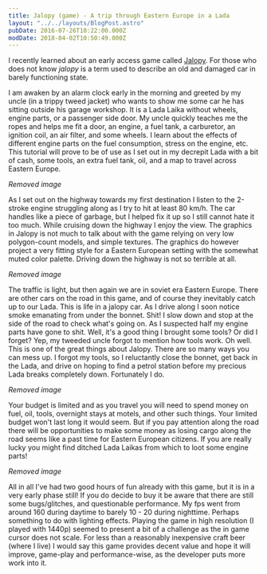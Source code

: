 ```yaml
---
title: Jalopy (game) - A trip through Eastern Europe in a Lada
layout: "../../layouts/BlogPost.astro"
pubDate: 2016-07-26T10:22:00.000Z
modDate: 2018-04-02T10:50:49.000Z
---
```


I recently learned about an early access game called [Jalopy](http://store.steampowered.com/app/446020/). For those who does not know _jalopy_ is a term used to describe an old and damaged car in barely functioning state.

I am awaken by an alarm clock early in the morning and greeted by my uncle (in a trippy tweed jacket) who wants to show me some car he has sitting outside his garage workshop. It is a Lada Laika without wheels, engine parts, or a passenger side door. My uncle quickly teaches me the ropes and helps me fit a door, an engine, a fuel tank, a carburetor, an ignition coil, an air filter, and some wheels. I learn about the effects of different engine parts on the fuel consumption, stress on the engine, etc. This tutorial will prove to be of use as I set out in my decrepit Lada with a bit of cash, some tools, an extra fuel tank, oil, and a map to travel across Eastern Europe.

_Removed image_

As I set out on the highway towards my first destination I listen to the 2-stroke engine struggling along as I try to hit at least 80 km/h. The car handles like a piece of garbage, but I helped fix it up so I still cannot hate it too much. While cruising down the highway I enjoy the view. The graphics in Jalopy is not much to talk about with the game relying on very low polygon-count models, and simple textures. The graphics do however project a very fitting style for a Eastern European setting with the somewhat muted color palette. Driving down the highway is not so terrible at all.

_Removed image_

The traffic is light, but then again we are in soviet era Eastern Europe. There are other cars on the road in this game, and of course they inevitably catch up to our Lada. This is life in a jalopy car. As I drive along I soon notice smoke emanating from under the bonnet. Shit! I slow down and stop at the side of the road to check what's going on. As I suspected half my engine parts have gone to shit. Well, it's a good thing I brought some tools? Or did I forget? Yep, my tweeded uncle forgot to mention how tools work. Oh well. This is one of the great things about Jalopy. There are so many ways you can mess up. I forgot my tools, so I reluctantly close the bonnet, get back in the Lada, and drive on hoping to find a petrol station before my precious Lada breaks completely down. Fortunately I do.

_Removed image_

Your budget is limited and as you travel you will need to spend money on fuel, oil, tools, overnight stays at motels, and other such things. Your limited budget won't last long it would seem. But if you pay attention along the road there will be opportunities to make some money as losing cargo along the road seems like a past time for Eastern European citizens. If you are really lucky you might find ditched Lada Laikas from which to loot some engine parts!

_Removed image_

All in all I've had two good hours of fun already with this game, but it is in a very early phase still! If you do decide to buy it be aware that there are still some bugs/glitches, and questionable performance. My fps went from around 160 during daytime to barely 10 - 20 during nighttime. Perhaps something to do with lighting effects. Playing the game in high resolution (I played with 1440p) seemed to present a bit of a challenge as the in game cursor does not scale. For less than a reasonably inexpensive craft beer (where I live) I would say this game provides decent value and hope it will improve, game-play and performance-wise, as the developer puts more work into it.
